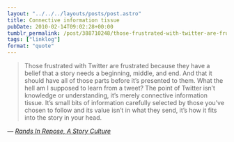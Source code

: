 ```yaml
---
layout: "../../../layouts/posts/post.astro"
title: Connective information tissue
pubDate: 2010-02-14T09:02:28+00:00
tumblr_permalink: /post/388710248/those-frustrated-with-twitter-are-frustrated
tags: ["linklog"]
format: "quote"
---
```


> Those frustrated with Twitter are frustrated because they have a belief that a story needs a beginning, middle, and end. And that it should have all of those parts before it’s presented to them. What the hell am I supposed to learn from a tweet? The point of Twitter isn’t knowledge or understanding, it’s merely connective information tissue. It’s small bits of information carefully selected by those you’ve chosen to follow and its value isn’t in what they send, it’s how it fits into the story in your head.

— <cite>[Rands In Repose, _A Story Culture_](https://randsinrepose.com/archives/a-story-culture/)</cite>
